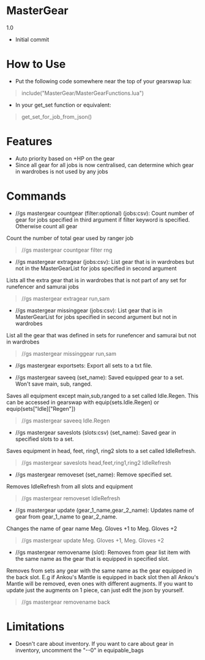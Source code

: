 # MasterGear

1.0
- Initial commit

# How to Use

- Put the following code somewhere near the top of your gearswap lua:
> include("MasterGear/MasterGearFunctions.lua")

- In your get_set function or equivalent:
> get_set_for_job_from_json()

# Features

- Auto priority based on +HP on the gear
- Since all gear for all jobs is now centralised, can determine which gear in wardrobes is not used by any jobs

# Commands

- //gs mastergear countgear (filter:optional) (jobs:csv): Count number of gear for jobs specified in third argument if filter keyword is specified. Otherwise count all gear

Count the number of total gear used by ranger job
> //gs mastergear countgear filter rng

- //gs mastergear extragear (jobs:csv): List gear that is in wardrobes but not in the MasterGearList for jobs specified in second argument

Lists all the extra gear that is in wardrobes that is not part of any set for runefencer and samurai jobs
> //gs mastergear extragear run,sam

- //gs mastergear missinggear (jobs:csv): List gear that is in MasterGearList for jobs specified in second argument but not in wardrobes

List all the gear that was defined in sets for runefencer and samurai but not in wardrobes
> //gs mastergear missinggear run,sam

- //gs mastergear exportsets: Export all sets to a txt file.

- //gs mastergear saveeq (set_name): Saved equipped gear to a set. Won't save main, sub, ranged.

Saves all equipment except main,sub,ranged to a set called Idle.Regen. This can be accessed in gearswap with equip(sets.Idle.Regen) or equip(sets\["Idle]\["Regen"])
> //gs mastergear saveeq Idle.Regen 

- //gs mastergear saveslots (slots:csv) (set_name): Saved gear in specified slots to a set.

Saves equipment in head, feet, ring1, ring2 slots to a set called IdleRefresh.
> //gs mastergear saveslots head,feet,ring1,ring2 IdleRefresh
	
- //gs mastergear removeset (set_name): Remove specified set.

Removes IdleRefresh from all slots and equipment
> //gs mastergear removeset IdleRefresh

- //gs mastergear update (gear_1_name,gear_2_name): Updates name of gear from gear_1_name to gear_2_name.

Changes the name of gear name Meg. Gloves +1 to Meg. Gloves +2
> //gs mastergear update Meg. Gloves +1, Meg. Gloves +2

- //gs mastergear removename (slot): Removes from gear list item with the same name as the gear that is equipped in specified slot.

Removes from sets any gear with the same name as the gear equipped in the back slot. E.g if Ankou's Mantle is equipped in back slot then all Ankou's Mantle will be removed, even ones with different augments. If you want to update just the augments on 1 piece, can just edit the json by yourself.
> //gs mastergear removename back

# Limitations
- Doesn't care about inventory. If you want to care about gear in inventory, uncomment the "--0" in equipable_bags
